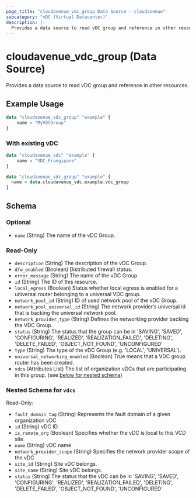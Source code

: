 ```yaml
---
page_title: "cloudavenue_vdc_group Data Source - cloudavenue"
subcategory: "vDC (Virtual Datacenter)"
description: |-
  Provides a data source to read vDC group and reference in other resources.
---
```


# cloudavenue_vdc_group (Data Source)

Provides a data source to read vDC group and reference in other resources.

## Example Usage

```terraform
data "cloudavenue_vdc_group" "example" {
	name = "MyVDCGroup"
}
```

### With existing vDC

```terraform
data "cloudavenue_vdc" "example" {
	name = "VDC_Frangipane"
}

data "cloudavenue_vdc_group" "example" {
  name = data.cloudavenue_vdc.example.vdc_group
}
```

<!-- schema generated by tfplugindocs -->
## Schema

### Optional

- `name` (String) The name of the vDC Group.

### Read-Only

- `description` (String) The description of the vDC Group.
- `dfw_enabled` (Boolean) Distributed firewall status.
- `error_message` (String) The name of the vDC Group.
- `id` (String) The ID of this resource.
- `local_egress` (Boolean) Status whether local egress is enabled for a universal router belonging to a universal VDC group.
- `network_pool_id` (String) ID of used network pool of the vDC Group.
- `network_pool_universal_id` (String) The network provider’s universal id that is backing the universal network pool.
- `network_provider_type` (String) Defines the networking provider backing the VDC Group.
- `status` (String) The status that the group can be in 'SAVING', 'SAVED', 'CONFIGURING', 'REALIZED', 'REALIZATION_FAILED', 'DELETING', 'DELETE_FAILED', 'OBJECT_NOT_FOUND', 'UNCONFIGURED'
- `type` (String) The type of the vDC Group (e.g. 'LOCAL', 'UNIVERSAL').
- `universal_networking_enabled` (Boolean) True means that a VDC group router has been created.
- `vdcs` (Attributes List) The list of organization vDCs that are participating in this group. (see [below for nested schema](#nestedatt--vdcs))

<a id="nestedatt--vdcs"></a>
### Nested Schema for `vdcs`

Read-Only:

- `fault_domain_tag` (String) Represents the fault domain of a given organization vDC
- `id` (String) vDC ID
- `is_remote_org` (Boolean) Specifies whether the vDC is local to this VCD site
- `name` (String) vDC name.
- `network_provider_scope` (String) Specifies the network provider scope of the vDC
- `site_id` (String) Site vDC belongs.
- `site_name` (String) Site vDC belongs.
- `status` (String) The status that the vDC can be in 'SAVING', 'SAVED', 'CONFIGURING', 'REALIZED', 'REALIZATION_FAILED', 'DELETING', 'DELETE_FAILED', 'OBJECT_NOT_FOUND', 'UNCONFIGURED'

